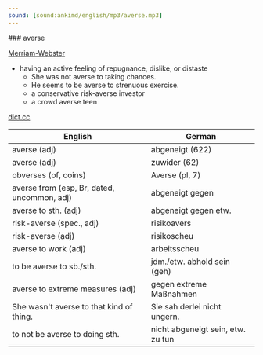 ```yaml
---
sound: [sound:ankimd/english/mp3/averse.mp3]
---
```


\### averse

[Merriam-Webster](https://www.merriam-webster.com/dictionary/averse)

- having an active feeling of repugnance, dislike, or distaste
    - She was not averse to taking chances.
    - He seems to be averse to strenuous exercise.
    - a conservative risk-averse investor
    - a crowd averse teen

[dict.cc](https://www.dict.cc/averse)

| English        | German       |
| -------------- | ------------ |
| averse (adj) | abgeneigt (622) |
| averse (adj) | zuwider (62) |
| obverses (of, coins) | Averse (pl, 7) |
| averse from (esp, Br, dated, uncommon, adj) | abgeneigt gegen |
| averse to sth. (adj) | abgeneigt gegen etw. |
| risk-averse (spec., adj) | risikoavers |
| risk-averse (adj) | risikoscheu |
| averse to work (adj) | arbeitsscheu |
| to be averse to sb./sth. | jdm./etw. abhold sein (geh) |
| averse to extreme measures (adj) | gegen extreme Maßnahmen |
| She wasn't averse to that kind of thing. | Sie sah derlei nicht ungern. |
| to not be averse to doing sth. | nicht abgeneigt sein, etw. zu tun |
